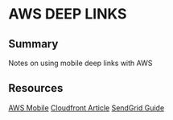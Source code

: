 # AWS DEEP LINKS

## Summary

Notes on using mobile deep links with AWS

## Resources

[AWS Mobile](https://aws.amazon.com/blogs/mobile/deep-linking-track-mobile-engagement-users/)
[Cloudfront Article](https://customer.io/docs/universal-links)
[SendGrid Guide](https://sendgrid.com/docs/ui/sending-email/universal-links/)
